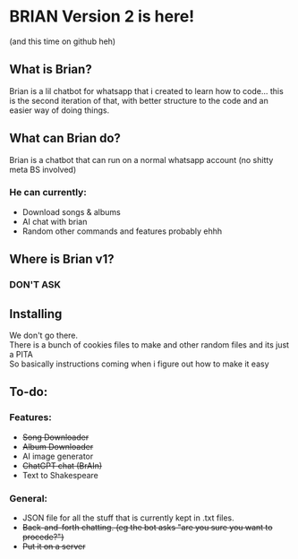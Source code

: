 # BRIAN Version 2 is here!
(and this time on github heh)

## What is Brian?
Brian is a lil chatbot for whatsapp that i created to learn how to code... this is the second iteration of that, with better structure to the code and an easier way of doing things. 

## What can Brian do?
Brian is a chatbot that can run on a normal whatsapp account (no shitty meta BS involved)

### He can currently:
 - Download songs & albums
 - AI chat with brian
 - Random other commands and features probably ehhh

## Where is Brian v1?
### **DON'T ASK**

## Installing
We don't go there. <br>
There is a bunch of cookies files to make and other random files and its just a PITA <br>
So basically instructions coming when i figure out how to make it easy

## To-do:
### Features:
 - ~~Song Downloader~~
 - ~~Album Downloader~~
 - AI image generator
 - ~~ChatGPT chat (BrAIn)~~
 - Text to Shakespeare
### General:
 - JSON file for all the stuff that is currently kept in .txt files.
 - ~~Back-and-forth chatting. (eg the bot asks "are you sure you want to procede?")~~
 - ~~Put it on a server~~

